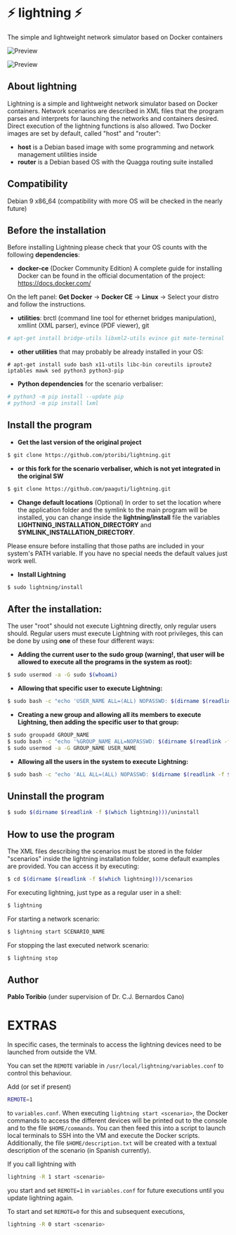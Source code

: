 # :zap: lightning :zap:
The simple and lightweight network simulator based on Docker containers

![Preview](https://raw.githubusercontent.com/ptoribi/lightning/master/screenshots/screenshot1.png)

![Preview](https://raw.githubusercontent.com/ptoribi/lightning/master/screenshots/screenshot2.png)

## About lightning
Lightning is a simple and lightweight network simulator based on Docker containers.
Network scenarios are described in XML files that the program parses and interprets
for launching the networks and containers desired. Direct execution of the lightning functions is also
allowed.
Two Docker images are set by default, called "host" and "router":
*  **host** is a Debian based image with some programming and network management utilities inside
*  **router** is a Debian based OS with the Quagga routing suite installed

## Compatibility
Debian 9 x86_64 (compatibility with more OS will be checked in the nearly future)

## Before the installation
Before installing Lightning please check that your OS counts with the following **dependencies**:

* **docker-ce** (Docker Community Edition)
A complete guide for installing Docker can be found in the official documentation of the project: https://docs.docker.com/

On the left panel: **Get Docker** -> **Docker CE** -> **Linux** -> Select your distro and follow the instructions.

* **utilities**: brctl (command line tool for ethernet bridges manipulation), xmllint (XML parser), evince (PDF viewer), git
```bash
# apt-get install bridge-utils libxml2-utils evince git mate-terminal
```
* **other utilities** that may probably be already installed in your OS:
```
# apt-get install sudo bash x11-utils libc-bin coreutils iproute2 iptables mawk sed python3 python3-pip
```
* **Python dependencies** for the scenario verbaliser:
``` bash
# python3 -m pip install --update pip
# python3 -m pip install lxml
```

## Install the program
* **Get the last version of the original project**
```bash
$ git clone https://github.com/ptoribi/lightning.git
```
* **or this fork for the scenario verbaliser, which is not yet integrated in the original SW**
```bash
$ git clone https://github.com/paaguti/lightning.git
```

* **Change default locations** (Optional)
In order to set the location where the application folder and the symlink to the main program will be installed, you can change inside the **lightning/install** file the variables **LIGHTNING_INSTALLATION_DIRECTORY** and **SYMLINK_INSTALLATION_DIRECTORY**.

Please ensure before installing that those paths are included in your system's PATH variable. If you have no special needs the default values just work well.

* **Install Lightning**
```bash
$ sudo lightning/install
```

## After the installation:
The user "root" should not execute Lightning directly, only regular users should. Regular users must execute Lightning with root privileges, this can be done by using **one** of these four different ways:

* **Adding the current user to the sudo group (warning!, that user will be allowed to execute all the programs in the system as root):**
```bash
$ sudo usermod -a -G sudo $(whoami)
```
* **Allowing that specific user to execute Lightning:**
```bash
$ sudo bash -c "echo 'USER_NAME ALL=(ALL) NOPASSWD: $(dirname $(readlink -f $(which lightning)))"/lightning"' >> /etc/sudoers"
```
* **Creating a new group and allowing all its members to execute Lightning, then adding the specific user to that group:**
```bash
$ sudo groupadd GROUP_NAME
$ sudo bash -c "echo '%GROUP_NAME ALL=NOPASSWD: $(dirname $(readlink -f $(which lightning)))"/lightning"' >> /etc/sudoers"
$ sudo usermod -a -G GROUP_NAME USER_NAME
```
* **Allowing all the users in the system to execute Lightning:**
```bash
$ sudo bash -c "echo 'ALL ALL=(ALL) NOPASSWD: $(dirname $(readlink -f $(which lightning)))"/lightning"' >> /etc/sudoers"
```

## Uninstall the program
```bash
$ sudo $(dirname $(readlink -f $(which lightning)))/uninstall
```

## How to use the program
The XML files describing the scenarios must be stored in the folder "scenarios" inside
the lightning installation folder, some default examples are provided. You can access it by executing:
```bash
$ cd $(dirname $(readlink -f $(which lightning)))/scenarios
```
For executing lightning, just type as a regular user in a shell:
```bash
$ lightning
```
For starting a network scenario:
```bash
$ lightning start SCENARIO_NAME
```
For stopping the last executed network scenario:
```bash
$ lightning stop
```
## Author
**Pablo Toribio** (under supervision of Dr. C.J. Bernardos Cano)

# EXTRAS

In specific cases, the terminals to access the lightning devices need to be launched from outside the VM.

You can set the `REMOTE` variable in `/usr/local/lightning/variables.conf` to control this behaviour.

Add (or set if present)
```bash
REMOTE=1
```
to `variables.conf`. When executing `lightning start <scenario>`,
the Docker commands to access the different devices will be printed out
to the console and to the file `$HOME/commands`.
You can then feed this into a script to launch local terminals to SSH
into the VM and execute the Docker scripts.
Additionally, the file `$HOME/description.txt` will be created with
a textual description of the scenario (in Spanish currently).

If you call lightning with
```bash
lightning -R 1 start <scenario>
```
you start and set `REMOTE=1` in `variables.conf` for future executions until you update lightning again.

To start and set `REMOTE=0` for this and subsequent executions,
```bash
lightning -R 0 start <scenario>
```
